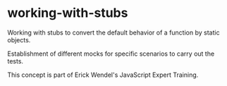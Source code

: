 # working-with-stubs

Working with stubs to convert the default behavior of a function by static objects.

Establishment of different mocks for specific scenarios to carry out the tests.

This concept is part of Erick Wendel's JavaScript Expert Training.
